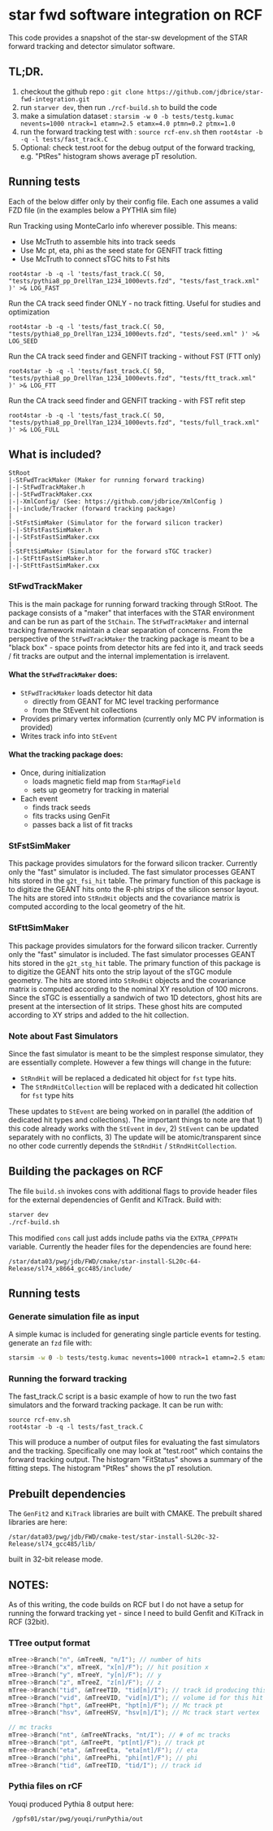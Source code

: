 # star fwd software integration on RCF
This code provides a snapshot of the star-sw development of the STAR forward tracking and detector simulator software.

## TL;DR.
1) checkout the github repo : `git clone https://github.com/jdbrice/star-fwd-integration.git`
2) run `starver dev`, then run `./rcf-build.sh` to build the code
3) make a simulation dataset : `starsim -w 0 -b tests/testg.kumac nevents=1000 ntrack=1 etamn=2.5 etamx=4.0 ptmn=0.2 ptmx=1.0`
4) run the forward tracking test with : `source rcf-env.sh` then `root4star -b -q -l tests/fast_track.C`
5) Optional: check test.root for the debug output of the forward tracking, e.g. "PtRes" histogram shows average pT resolution.


## Running tests
Each of the below differ only by their config file. Each one assumes a valid FZD file (in the examples below a PYTHIA sim file)


Run Tracking using MonteCarlo info wherever possible. This means:
- Use McTruth to assemble hits into track seeds
- Use Mc pt, eta, phi as the seed state for GENFIT track fitting
- Use McTruth to connect sTGC hits to Fst hits
```
root4star -b -q -l 'tests/fast_track.C( 50, "tests/pythia8_pp_DrellYan_1234_1000evts.fzd", "tests/fast_track.xml" )' >& LOG_FAST
```

Run the CA track seed finder ONLY - no track fitting. Useful for studies and optimization
```
root4star -b -q -l 'tests/fast_track.C( 50, "tests/pythia8_pp_DrellYan_1234_1000evts.fzd", "tests/seed.xml" )' >& LOG_SEED
```
  

Run the CA track seed finder and GENFIT tracking - without FST (FTT only)
```
root4star -b -q -l 'tests/fast_track.C( 50, "tests/pythia8_pp_DrellYan_1234_1000evts.fzd", "tests/ftt_track.xml" )' >& LOG_FTT
```

Run the CA track seed finder and GENFIT tracking - with FST refit step
```
root4star -b -q -l 'tests/fast_track.C( 50, "tests/pythia8_pp_DrellYan_1234_1000evts.fzd", "tests/full_track.xml" )' >& LOG_FULL
```






## What is included?
```
StRoot
|-StFwdTrackMaker (Maker for running forward tracking)
|-|-StFwdTrackMaker.h
|-|-StFwdTrackMaker.cxx
|-|-XmlConfig/ (See: https://github.com/jdbrice/XmlConfig )
|-|-include/Tracker (forward tracking package)
|
|-StFstSimMaker (Simulator for the forward silicon tracker)
|-|-StFstFastSimMaker.h
|-|-StFstFastSimMaker.cxx
|
|-StFttSimMaker (Simulator for the forward sTGC tracker)
|-|-StFttFastSimMaker.h
|-|-StFttFastSimMaker.cxx
```

### StFwdTrackMaker
This is the main package for running forward tracking through StRoot. The package consists of a "maker" that interfaces with the STAR environment and can be run as part of the `StChain`.  The `StFwdTrackMaker` and internal tracking framework maintain a clear separation of concerns. From the perspective of the `StFwdTrackMaker` the tracking package is meant to be a "black box" - space points from detector hits are fed into it, and track seeds / fit tracks are output and the internal implementation is irrelavent.  
#### What the `StFwdTrackMaker` does:
- `StFwdTrackMaker` loads detector hit data
  - directly from GEANT for MC level tracking performance
  - from the StEvent hit collections
- Provides primary vertex information (currently only MC PV information is provided)
- Writes track info into `StEvent`

#### What the tracking package does:
- Once, during initialization
  - loads magnetic field map from `StarMagField`
  - sets up geometry for tracking in material 
- Each event
  - finds track seeds
  - fits tracks using GenFit
  - passes back a list of fit tracks 
  

### StFstSimMaker
This package provides simulators for the forward silicon tracker. Currently only the "fast" simulator is included. The fast simulator processes GEANT hits stored in the `g2t_fsi_hit` table. The primary function of this package is to digitize the GEANT hits onto the R-phi strips of the silicon sensor layout. The hits are stored into `StRndHit` objects and the covariance matrix is computed according to the local geometry of the hit.

### StFttSimMaker
This package provides simulators for the forward silicon tracker. Currently only the "fast" simulator is included. The fast simulator processes GEANT hits stored in the `g2t_stg_hit` table. The primary function of this package is to digitize the GEANT hits onto the strip layout of the sTGC module geometry. The hits are stored into `StRndHit` objects and the covariance matrix is computed according to the nominal XY resolution of 100 microns. Since the sTGC is essentially a sandwich of two 1D detectors, ghost hits are present at the intersection of lit strips. These ghost hits are computed according to XY strips and added to the hit collection. 


### Note about Fast Simulators
Since the fast simulator is meant to be the simplest response simulator, they are essentially complete.
However a few things will change in the future:
- `StRndHit` will be replaced a dedicated hit object for `fst` type hits. 
- The `StRndHitCollection` will be replaced with a dedicated hit collection for `fst` type hits

These updates to `StEvent` are being worked on in parallel (the addition of dedicated hit types and collections). The important things to note are that 1) this code already works with the `StEvent` in `dev`, 2) `StEvent` can be updated separately with no conflicts, 3) The update will be atomic/transparent since no other code currently depends the `StRndHit` / `StRndHitCollection`.


## Building the packages on RCF
The file `build.sh` invokes cons with additional flags to provide header files for the external dependencies of Genfit and KiTrack.
Build with:
```sh
starver dev
./rcf-build.sh
```
This modified `cons` call just adds include paths via the `EXTRA_CPPPATH` variable. Currently the header files for the dependencies are found here:
```
/star/data03/pwg/jdb/FWD/cmake/star-install-SL20c-64-Release/sl74_x8664_gcc485/include/
```

## Running tests
### Generate simulation file as input 
A simple kumac is included for generating single particle events for testing.
generate an `fzd` file with:
```sh
starsim -w 0 -b tests/testg.kumac nevents=1000 ntrack=1 etamn=2.5 etamx=4.0 ptmn=0.2 ptmx=1.0
```

### Running the forward tracking

The fast_track.C script is a basic example of how to run the two fast simulators and the forward tracking package.
It can be run with:
```
source rcf-env.sh
root4star -b -q -l tests/fast_track.C
```
This will produce a number of output files for evaluating the fast simulators and the tracking.
Specifically one may look at "test.root" which contains the forward tracking output. 
The histogram "FitStatus" shows a summary of the fitting steps.
The histogram "PtRes" shows the pT resolution.


## Prebuilt dependencies
The `GenFit2` and `KiTrack` libraries are built with CMAKE. The prebuilt shared libraries are here:
```
/star/data03/pwg/jdb/FWD/cmake-test/star-install-SL20c-32-Release/sl74_gcc485/lib/
```
built in 32-bit release mode.



## NOTES:
As of this writing, the code builds on RCF but I do not have a setup for running the forward tracking yet - since I need to build Genfit and KiTrack in RCF (32bit).


### TTree output format

```cpp
mTree->Branch("n", &mTreeN, "n/I"); // number of hits
mTree->Branch("x", mTreeX, "x[n]/F"); // hit position x
mTree->Branch("y", mTreeY, "y[n]/F"); // y
mTree->Branch("z", mTreeZ, "z[n]/F"); // z
mTree->Branch("tid", &mTreeTID, "tid[n]/I"); // track id producing this hit
mTree->Branch("vid", &mTreeVID, "vid[n]/I"); // volume id for this hit
mTree->Branch("hpt", &mTreeHPt, "hpt[n]/F"); // Mc track pt
mTree->Branch("hsv", &mTreeHSV, "hsv[n]/I"); // Mc track start vertex

// mc tracks
mTree->Branch("nt", &mTreeNTracks, "nt/I"); // # of mc tracks
mTree->Branch("pt", &mTreePt, "pt[nt]/F"); // track pt
mTree->Branch("eta", &mTreeEta, "eta[nt]/F"); // eta
mTree->Branch("phi", &mTreePhi, "phi[nt]/F"); // phi
mTree->Branch("tid", &mTreeTID, "tid/I"); // track id
```

### Pythia files on rCF
Youqi produced Pythia 8 output here:
```bash
 /gpfs01/star/pwg/youqi/runPythia/out
 ```
 
